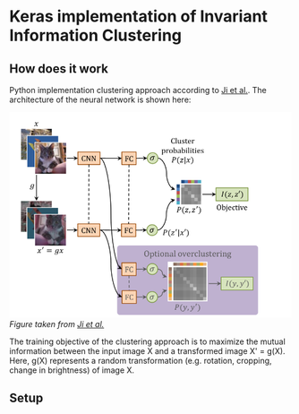 # Keras implementation of Invariant Information Clustering 

## How does it work
Python implementation clustering approach according to [Ji et al.](https://arxiv.org/pdf/1807.06653.pdf). The architecture of the neural network is shown here:

![](imgs/iic_arch.png)*Figure taken from [Ji et al.](https://arxiv.org/pdf/1807.06653.pdf)*

The training objective of the clustering approach is to maximize the mutual information between the input image X and a transformed image X' = g(X). Here, g(X) represents a random transformation (e.g. rotation, cropping, change in brightness) of image X. 

## Setup

